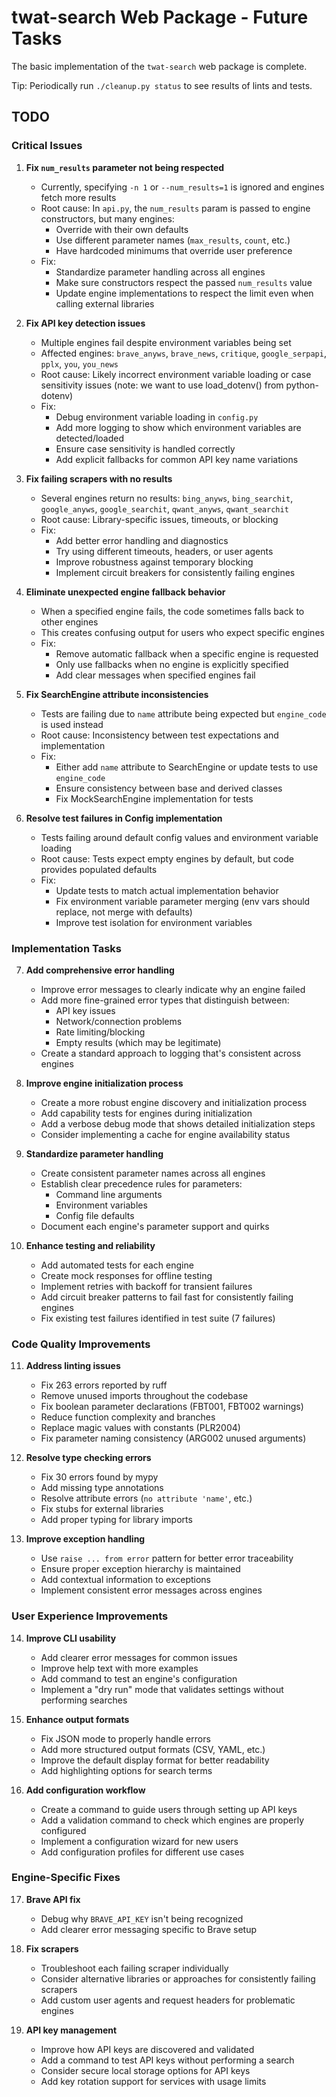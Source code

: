 # twat-search Web Package - Future Tasks

The basic implementation of the `twat-search` web package is complete.

Tip: Periodically run `./cleanup.py status` to see results of lints and tests.

## TODO

### Critical Issues

1. **Fix `num_results` parameter not being respected**
   - Currently, specifying `-n 1` or `--num_results=1` is ignored and engines fetch more results
   - Root cause: In `api.py`, the `num_results` param is passed to engine constructors, but many engines:
     - Override with their own defaults
     - Use different parameter names (`max_results`, `count`, etc.)
     - Have hardcoded minimums that override user preference
   - Fix:
     - Standardize parameter handling across all engines
     - Make sure constructors respect the passed `num_results` value
     - Update engine implementations to respect the limit even when calling external libraries

2. **Fix API key detection issues**
   - Multiple engines fail despite environment variables being set
   - Affected engines: `brave_anyws`, `brave_news`, `critique`, `google_serpapi`, `pplx`, `you`, `you_news`
   - Root cause: Likely incorrect environment variable loading or case sensitivity issues (note: we want to use load_dotenv() from python-dotenv)
   - Fix:
     - Debug environment variable loading in `config.py`
     - Add more logging to show which environment variables are detected/loaded
     - Ensure case sensitivity is handled correctly
     - Add explicit fallbacks for common API key name variations

3. **Fix failing scrapers with no results**
   - Several engines return no results: `bing_anyws`, `bing_searchit`, `google_anyws`, `google_searchit`, `qwant_anyws`, `qwant_searchit`
   - Root cause: Library-specific issues, timeouts, or blocking
   - Fix:
     - Add better error handling and diagnostics
     - Try using different timeouts, headers, or user agents
     - Improve robustness against temporary blocking
     - Implement circuit breakers for consistently failing engines

4. **Eliminate unexpected engine fallback behavior**
   - When a specified engine fails, the code sometimes falls back to other engines
   - This creates confusing output for users who expect specific engines
   - Fix:
     - Remove automatic fallback when a specific engine is requested
     - Only use fallbacks when no engine is explicitly specified
     - Add clear messages when specified engines fail

5. **Fix SearchEngine attribute inconsistencies**
   - Tests are failing due to `name` attribute being expected but `engine_code` is used instead
   - Root cause: Inconsistency between test expectations and implementation
   - Fix:
     - Either add `name` attribute to SearchEngine or update tests to use `engine_code`
     - Ensure consistency between base and derived classes
     - Fix MockSearchEngine implementation for tests

6. **Resolve test failures in Config implementation**
   - Tests failing around default config values and environment variable loading
   - Root cause: Tests expect empty engines by default, but code provides populated defaults
   - Fix:
     - Update tests to match actual implementation behavior
     - Fix environment variable parameter merging (env vars should replace, not merge with defaults)
     - Improve test isolation for environment variables

### Implementation Tasks

7. **Add comprehensive error handling**
   - Improve error messages to clearly indicate why an engine failed
   - Add more fine-grained error types that distinguish between:
     - API key issues
     - Network/connection problems
     - Rate limiting/blocking
     - Empty results (which may be legitimate)
   - Create a standard approach to logging that's consistent across engines

8. **Improve engine initialization process**
   - Create a more robust engine discovery and initialization process
   - Add capability tests for engines during initialization
   - Add a verbose debug mode that shows detailed initialization steps
   - Consider implementing a cache for engine availability status

9. **Standardize parameter handling**
   - Create consistent parameter names across all engines
   - Establish clear precedence rules for parameters:
     - Command line arguments
     - Environment variables
     - Config file defaults
   - Document each engine's parameter support and quirks

10. **Enhance testing and reliability**
    - Add automated tests for each engine
    - Create mock responses for offline testing
    - Implement retries with backoff for transient failures
    - Add circuit breaker patterns to fail fast for consistently failing engines
    - Fix existing test failures identified in test suite (7 failures)

### Code Quality Improvements

11. **Address linting issues**
    - Fix 263 errors reported by ruff
    - Remove unused imports throughout the codebase
    - Fix boolean parameter declarations (FBT001, FBT002 warnings)
    - Reduce function complexity and branches
    - Replace magic values with constants (PLR2004)
    - Fix parameter naming consistency (ARG002 unused arguments)

12. **Resolve type checking errors**
    - Fix 30 errors found by mypy
    - Add missing type annotations
    - Resolve attribute errors (`no attribute 'name'`, etc.)
    - Fix stubs for external libraries
    - Add proper typing for library imports

13. **Improve exception handling**
    - Use `raise ... from error` pattern for better error traceability
    - Ensure proper exception hierarchy is maintained
    - Add contextual information to exceptions
    - Implement consistent error messages across engines

### User Experience Improvements

14. **Improve CLI usability**
    - Add clearer error messages for common issues
    - Improve help text with more examples
    - Add command to test an engine's configuration
    - Implement a "dry run" mode that validates settings without performing searches

15. **Enhance output formats**
    - Fix JSON mode to properly handle errors
    - Add more structured output formats (CSV, YAML, etc.)
    - Improve the default display format for better readability
    - Add highlighting options for search terms

16. **Add configuration workflow**
    - Create a command to guide users through setting up API keys
    - Add a validation command to check which engines are properly configured
    - Implement a configuration wizard for new users
    - Add configuration profiles for different use cases

### Engine-Specific Fixes

17. **Brave API fix**
    - Debug why `BRAVE_API_KEY` isn't being recognized
    - Add clearer error messaging specific to Brave setup

18. **Fix scrapers**
    - Troubleshoot each failing scraper individually
    - Consider alternative libraries or approaches for consistently failing scrapers
    - Add custom user agents and request headers for problematic engines

19. **API key management**
    - Improve how API keys are discovered and validated
    - Add a command to test API keys without performing a search
    - Consider secure local storage options for API keys
    - Add key rotation support for services with usage limits
